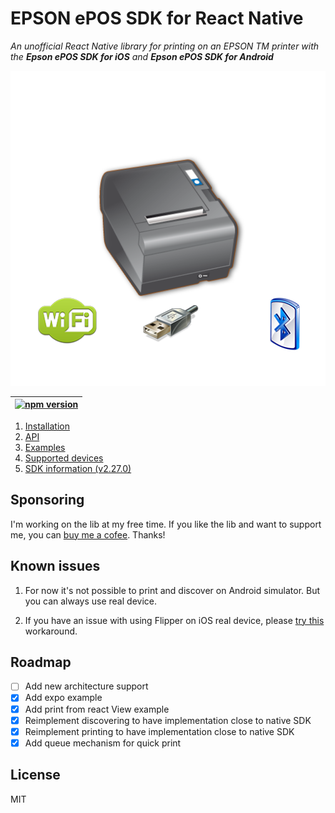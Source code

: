 # EPSON ePOS SDK for React Native

_An unofficial React Native library for printing on an EPSON TM printer with the <strong>Epson ePOS SDK for iOS</strong> and <strong>Epson ePOS SDK for Android</strong>_


<p align="center">
  <img src="./assets/printer.png"
     alt="Printer"
/>
</p>

|  [![npm version](https://badge.fury.io/js/react-native-esc-pos-printer.svg)](https://badge.fury.io/js/react-native-esc-pos-printer)  |
|---|

1. [Installation](./docs/INSTALLATION.md)
2. [API](./docs/API.md)
3. [Examples](./docs/QUICK_START.md)
4. [Supported devices](./docs/SUPPORTED_DEVICES.md)
5. [SDK information (v2.27.0)](./docs/SDK.md)

## Sponsoring
I'm working on the lib at my free time. If you like the lib and want to support me, you can [buy me a cofee](https://buymeacoffee.com/tr3v3r
). Thanks!


## Known issues

1. For now it's not possible to print and discover on Android simulator. But you can always use real device.

2. If you have an issue with using Flipper on iOS real device, please [try this](./docs/flipperWorkaround.md) workaround.

## Roadmap
- [ ] Add new architecture support
- [x] Add expo example
- [x] Add print from react View example
- [x] Reimplement discovering to have implementation close to native SDK
- [x] Reimplement printing to have implementation close to native SDK
- [x] Add queue mechanism for quick print

## License

MIT
